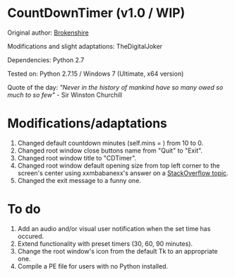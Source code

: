 # CountDownTimer (v1.0 / WIP)

Original author: [Brokenshire](https://github.com/Brokenshire)

Modifications and slight adaptations: TheDigitalJoker

Dependencies: Python 2.7

Tested on: Python 2.7.15 / Windows 7 (Ultimate, x64 version)

Quote of the day: *"Never in the history of mankind have so many owed so much to so few"* - Sir Winston Churchill

# Modifications/adaptations
1. Changed default countdown minutes (self.mins = ) from 10 to 0.
2. Changed root window close buttons name from "Quit" to "Exit".
3. Changed root window title to "CDTimer".
4. Changed root window default opening size from top left corner to the screen's center using xxmbabanexx's answer on a [StackOverflow topic](https://stackoverflow.com/questions/14910858/how-to-specify-where-a-tkinter-window-opens).
5. Changed the exit message to a funny one.

# To do
1. Add an audio and/or visual user notification when the set time has occured.
2. Extend functionality with preset timers (30, 60, 90 minutes).
3. Change the root window's icon from the default Tk to an appropriate one.
4. Compile a PE file for users with no Python installed. 
